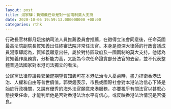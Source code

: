 ```yaml
---
layout: post
title: 湯家驊：賀知義任命是對一國兩制莫大支持
date: 2020-10-05 19:59:13.000000000 +08:00
categories: rthk
---
```


行政長官林鄭月娥接納司法人員推薦委員會推薦，在徵得立法會同意後，任命英國最高法院副院長賀知義出任終審法院非常任法官。本身是資深大律師的行政會議成員湯家驊認為，賀知義願意出任，屬於對特區政府及一國兩制的莫大支持。他認為賀知義作風務實，分析能力高，又認為今次任命證實部分法官的去留，並不代表整體普通法國家對本港司法獨立的看法。

公民黨法律界議員郭榮鏗期望賀知義可在本港法治令人憂慮時，盡力捍衛香港法治、人權和自由等普世價值。郭榮鏗表示，市民或國際社會對本港法治信心下降是始於行政機關，又說有優秀的海外法官願意來港服務，亦要視乎有關法官以甚麼心態接受任命，才能判斷他是否對香港法治水平有信心，或反映香港法治情況是否優良。
